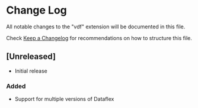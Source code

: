 # Change Log
All notable changes to the "vdf" extension will be documented in this file.

Check [Keep a Changelog](http://keepachangelog.com/) for recommendations on how to structure this file.

## [Unreleased]
- Initial release

### Added
- Support for multiple versions of Dataflex
